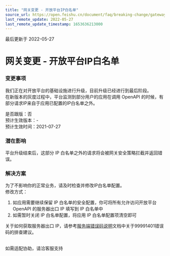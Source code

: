 ```yaml
---
title: "网关变更 - 开放平台IP白名单"
source_url: https://open.feishu.cn/document/faq/breaking-change/gateway-change-ip-allowlist
last_remote_update: 2022-05-27
last_remote_update_timestamp: 1653636213000
---
```

最后更新于 2022-05-27

# 网关变更 - 开放平台IP白名单
### 变更事项
我们正在对开放平台的基础设施进行升级，目前升级已经进行到最后阶段。<br>
在新版本的灰度过程中，平台监测到部分用户的应用在调用 OpenAPI 的时候，有部分请求IP来自于应用已配置的IP白名单之外。

是否跟版：否<br>
预计生效版本：- <br>
预计生效时间：2021-07-27<br>
### 潜在影响
平台升级结束后，这部分 IP 白名单之外的请求将会被网关安全策略拦截并返回错误。

### 解决方案
为了不影响你的正常业务，请及时检查并修改IP白名单配置。<br>
修改方式：
1.  如应用需要继续保留 IP 白名单的安全配置，你可将所有允许访问开放平台 OpenAPI 的服务器出口 IP 填写到 IP 白名单中
2.  如需暂时关闭 IP 白名单配置，将应用 IP 白名单配置项清空即可

关于如何获取服务器出口 IP，请参考[服务端错误码说明](https://open.feishu.cn/document/ukTMukTMukTM/ugjM14COyUjL4ITN)文档中关于99991401错误码的排查建议。

<br> 如需适配协助，请洽客服支持
